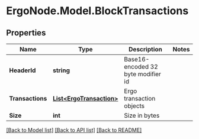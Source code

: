 # ErgoNode.Model.BlockTransactions

## Properties

Name | Type | Description | Notes
------------ | ------------- | ------------- | -------------
**HeaderId** | **string** | Base16-encoded 32 byte modifier id | 
**Transactions** | [**List&lt;ErgoTransaction&gt;**](ErgoTransaction.md) | Ergo transaction objects | 
**Size** | **int** | Size in bytes | 

[[Back to Model list]](../README.md#documentation-for-models) [[Back to API list]](../README.md#documentation-for-api-endpoints) [[Back to README]](../README.md)

